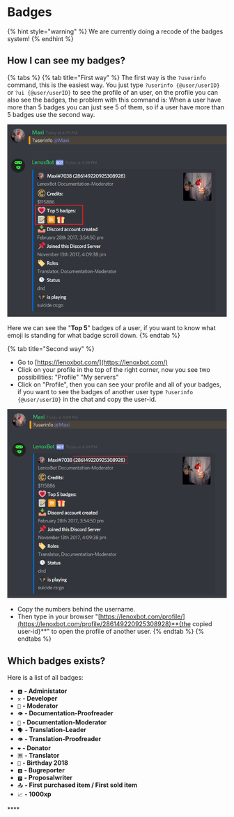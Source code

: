 # Badges

{% hint style="warning" %}
We are currently doing a recode of the badges system!
{% endhint %}

## How I can see my badges?

{% tabs %}
{% tab title="First way" %}
The first way is the `?userinfo` command, this is the easiest way. You just type `?userinfo {@user/userID}` or `?ui {@user/userID}` to see the profile of an user, on the profile you can also see the badges, the problem with this command is: When a user have more than 5 badges you can just see 5 of them, so if a user have more than 5 badges use the second way.

![?userinfo Command](../.gitbook/assets/screenshot_29.png)

Here we can see the "**Top 5**" badges of a user, if you want to know what emoji is standing for what badge scroll down.
{% endtab %}

{% tab title="Second way" %}
* Go to [https://lenoxbot.com/](https://lenoxbot.com/)
* Click on your profile in the top of the right corner, now you see two possibilities: "Profile" "My servers"
* Click on "Profile", then you can see your profile and all of your badges, if you want to see the badges of another user type `?userinfo {@user/userID}` in the chat and copy the user-id.

![?userinfo Command](../.gitbook/assets/screenshot_30.png)

* Copy the numbers behind the username.
* Then type in your browser "[https://lenoxbot.com/profile/](https://lenoxbot.com/profile/286149220925308928)**{the copied user-id}**" to open the profile of another user.
{% endtab %}
{% endtabs %}

## Which badges exists?

Here is a list of all badges:

* `🅰` **- Administator**
*  `⚒` **- Developer**
*  `👮` **- Moderator**
*  `👁` **- Documentation-Proofreader**
*  `📝` **- Documentation-Moderator**
*  `🗣` **- Translation-Leader**
*  `👁` **- Translation-Proofreader**
*  `❤` **- Donator**
*  `🈚` **- Translator**
*  `🎁` **- Birthday 2018**
*  `🅱` **- Bugreporter**
*  `🅿` **- Proposalwriter**
*  `📤` **- First purchased item / First sold item**
*  `📈` **- 1000xp**

\*\*\*\*

